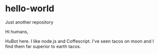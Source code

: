 # hello-world
Just another repository

Hi humans,

HuBot here. I like node.js and Coffescript.
I've seen tacos on moon and I find them far superior to earth tacos.
